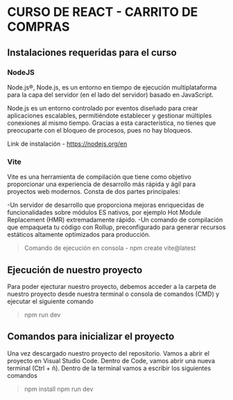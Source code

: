 # CURSO DE REACT - CARRITO DE COMPRAS

## Instalaciones requeridas para el curso
### NodeJS
Node.js®, Node.js, es un entorno en tiempo de ejecución multiplataforma para la capa del servidor (en el lado del servidor) basado en JavaScript.

Node.js es un entorno controlado por eventos diseñado para crear aplicaciones escalables, permitiéndote establecer y gestionar múltiples conexiones al mismo tiempo. Gracias a esta característica, no tienes que preocuparte con el bloqueo de procesos, pues no hay bloqueos.

Link de instalación - https://nodejs.org/en

### Vite
Vite es una herramienta de compilación que tiene como objetivo proporcionar una experiencia de desarrollo más rápida y ágil para proyectos web modernos. Consta de dos partes principales:

-Un servidor de desarrollo que proporciona mejoras enriquecidas de funcionalidades sobre módulos ES nativos, por ejemplo Hot Module Replacement (HMR) extremadamente rápido.
-Un comando de compilación que empaqueta tu código con Rollup, preconfigurado para generar recursos estáticos altamente optimizados para producción.

  >Comando de ejecución en consola - npm create vite@latest

## Ejecución de nuestro proyecto
Para poder ejecturar nuestro proyecto, debemos acceder a la carpeta de nuestro proyecto desde nuestra terminal o consola de comandos (CMD) y ejecutar el siguiente comando
  >npm run dev

## Comandos para inicializar el proyecto
Una vez descargado nuestro proyecto del repositorio. Vamos a abrir el proyecto en Visual Studio Code. Dentro de Code, vamos abrir una nueva terminal (Ctrl + ñ).
Dentro de la terminal vamos a escribir los siguientes comandos
  >npm install
  >npm run dev
